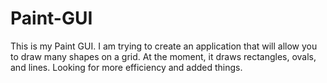 # Paint-GUI

This is my Paint GUI. I am trying to create an application that will allow you to draw many shapes on a grid. At the moment, it draws rectangles, ovals, and lines. Looking for more efficiency and added things.
